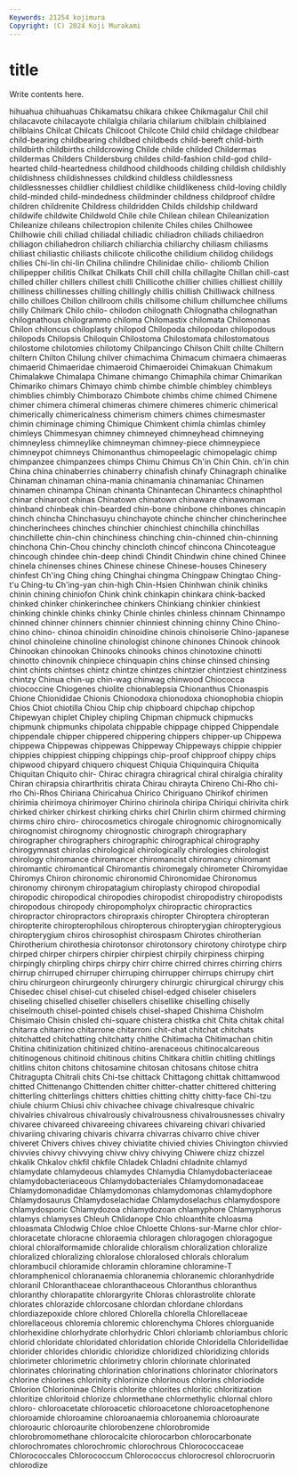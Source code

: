```yaml
---
Keywords: 21254 kojimura
Copyright: (C) 2024 Koji Murakami
---
```


# title

Write contents here.



hihuahua chihuahuas Chikamatsu chikara chikee Chikmagalur
Chil chil chilacavote chilacayote chilalgia chilaria chilarium chilblain chilblained chilblains
Chilcat Chilcats Chilcoot Chilcote Child child childage childbear child-bearing childbearing
childbed childbeds child-bereft child-birth childbirth childbirths childcrowing Childe childe childed
Childermas childermas Childers Childersburg childes child-fashion child-god child-hearted child-heartedness childhood
childhoods childing childish childishly childishness childishnesses childkind childless childlessness childlessnesses
childlier childliest childlike childlikeness child-loving childly child-minded child-mindedness childminder childness
childproof childre children childrenite Childress childridden Childs childship childward childwife
childwite Childwold Chile chile Chilean chilean Chileanization Chileanize chileans chilectropion
chilenite Chiles chiles Chilhowee Chilhowie chili chiliad chiliadal chiliadic chiliadron
chiliads chiliaedron chiliagon chiliahedron chiliarch chiliarchia chiliarchy chiliasm chiliasms chiliast
chiliastic chiliasts chilicote chilicothe chilidium chilidog chilidogs chilies Chi-lin chi-lin
Chilina chilindre Chilinidae chilio- chiliomb Chilion chilipepper chilitis Chilkat Chilkats
Chill chill chilla chillagite Chillan chill-cast chilled chiller chillers chillest
chilli Chillicothe chillier chillies chilliest chillily chilliness chillinesses chilling chillingly
chillis chillish Chilliwack chillness chillo chilloes Chillon chillroom chills chillsome
chillum chillumchee chillums chilly Chilmark Chilo chilo- chilodon chilognath Chilognatha
chilognathan chilognathous chilogrammo chiloma Chilomastix chilomata Chilomonas Chilon chiloncus chiloplasty
chilopod Chilopoda chilopodan chilopodous chilopods Chilopsis Chiloquin Chilostoma Chilostomata chilostomatous
chilostome chilotomies chilotomy Chilpancingo Chilson Chilt chilte Chiltern chiltern Chilton
Chilung chilver chimachima Chimacum chimaera chimaeras chimaerid Chimaeridae chimaeroid Chimaeroidei
Chimakuan Chimakum Chimalakwe Chimalapa Chimane chimango Chimaphila chimar Chimarikan Chimariko
chimars Chimayo chimb chimbe chimble chimbley chimbleys chimblies chimbly Chimborazo
Chimbote chimbs chime chimed Chimene chimer chimera chimeral chimeras chimere
chimeres chimeric chimerical chimerically chimericalness chimerism chimers chimes chimesmaster chimin
chiminage chiming Chimique Chimkent chimla chimlas chimley chimleys Chimmesyan chimney
chimneyed chimneyhead chimneying chimneyless chimneylike chimneyman chimney-piece chimneypiece chimneypot chimneys
Chimonanthus chimopeelagic chimopelagic chimp chimpanzee chimpanzees chimps Chimu Chimus Ch'in
Chin Chin. ch'in chin China china chinaberries chinaberry chinafish chinafy
Chinagraph chinalike Chinaman chinaman china-mania chinamania chinamaniac Chinamen chinamen chinampa
Chinan chinanta Chinantecan Chinantecs chinaphthol chinar chinaroot chinas Chinatown chinatown
chinaware chinawoman chinband chinbeak chin-bearded chin-bone chinbone chinbones chincapin chinch
chincha Chinchasuyu chinchayote chinche chincher chincherinchee chincherinchees chinches chinchier chinchiest
chinchilla chinchillas chinchillette chin-chin chinchiness chinching chin-chinned chin-chinning chinchona Chin-Chou
chinchy chincloth chincof chincona Chincoteague chincough chindee chin-deep chindi Chindit
Chindwin chine chined Chinee chinela chinenses chines Chinese chinese Chinese-houses
Chinesery chinfest Ch'ing Ching ching Chinghai chingma Chingpaw Chingtao Ching-t'u
Ching-tu Ch'ing-yan chin-high Chin-Hsien Chinhwan chinik chiniks chinin chining chiniofon
Chink chink chinkapin chinkara chink-backed chinked chinker chinkerinchee chinkers Chinkiang
chinkier chinkiest chinking chinkle chinks chinky Chinle chinles chinless chinnam
Chinnampo chinned chinner chinners chinnier chinniest chinning chinny Chino Chino-
chino chino- chinoa chinoidin chinoidine chinois chinoiserie Chino-japanese chinol chinoleine
chinoline chinologist chinone chinones Chinook chinook Chinookan chinookan Chinooks chinooks
chinos chinotoxine chinotti chinotto chinovnik chinpiece chinquapin chins chinse chinsed
chinsing chint chints chintses chintz chintze chintzes chintzier chintziest chintziness
chintzy Chinua chin-up chin-wag chinwag chinwood Chiococca chiococcine Chiogenes chiolite
chionablepsia Chionanthus Chionaspis Chione Chionididae Chionis Chionodoxa chionodoxa chionophobia chiopin
Chios Chiot chiotilla Chiou Chip chip chipboard chipchap chipchop Chipewyan
chiplet Chipley chipling Chipman chipmuck chipmucks chipmunk chipmunks chipolata chippable
chippage chipped Chippendale chippendale chipper chippered chippering chippers chipper-up Chippewa
chippewa Chippewas chippewas Chippeway Chippeways chippie chippier chippies chippiest chipping
chippings chip-proof chipproof chippy chips chipwood chipyard chiquero chiquest Chiquia
Chiquinquira Chiquita Chiquitan Chiquito chir- Chirac chiragra chiragrical chiral chiralgia
chirality Chiran chirapsia chirarthritis chirata Chirau chirayta Chireno Chi-Rho chi-rho
Chi-Rhos Chiriana Chiricahua Chirico Chiriguano Chirikof chirimen chirimia chirimoya chirimoyer
Chirino chirinola chiripa Chiriqui chirivita chirk chirked chirker chirkest chirking
chirks chirl Chirlin chirm chirmed chirming chirms chiro chiro- chirocosmetics
chirogale chirognomic chirognomically chirognomist chirognomy chirognostic chirograph chirographary chirographer chirographers
chirographic chirographical chirography chirogymnast chirolas chirological chirologically chirologies chirologist chirology
chiromance chiromancer chiromancist chiromancy chiromant chiromantic chiromantical Chiromantis chiromegaly chirometer
Chiromyidae Chiromys Chiron chironomic chironomid Chironomidae Chironomus chironomy chironym chiropatagium
chiroplasty chiropod chiropodial chiropodic chiropodical chiropodies chiropodist chiropodistry chiropodists chiropodous
chiropody chiropompholyx chiropractic chiropractics chiropractor chiropractors chiropraxis chiropter Chiroptera chiropteran
chiropterite chiropterophilous chiropterous chiropterygian chiropterygious chiropterygium chiros chirosophist chirospasm Chirotes
chirotherian Chirotherium chirothesia chirotonsor chirotonsory chirotony chirotype chirp chirped chirper
chirpers chirpier chirpiest chirpily chirpiness chirping chirpingly chirpling chirps chirpy
chirr chirre chirred chirres chirring chirrs chirrup chirruped chirruper chirruping
chirrupper chirrups chirrupy chirt chiru chirurgeon chirurgeonly chirurgery chirurgic chirurgical
chirurgy chis Chisedec chisel chisel-cut chiseled chisel-edged chiseler chiselers chiseling
chiselled chiseller chisellers chisellike chiselling chiselly chiselmouth chisel-pointed chisels chisel-shaped
Chishima Chisholm Chisimaio Chisin chisled chi-square chistera chistka chit Chita
chitak chital chitarra chitarrino chitarrone chitarroni chit-chat chitchat chitchats chitchatted
chitchatting chitchatty chithe Chitimacha Chitimachan chitin Chitina chitinization chitinized chitino-arenaceous
chitinocalcareous chitinogenous chitinoid chitinous chitins Chitkara chitlin chitling chitlings chitlins
chiton chitons chitosamine chitosan chitosans chitose chitra Chitragupta Chitrali chits
Chi-tse chittack Chittagong chittak chittamwood chitted Chittenango Chittenden chitter chitter-chatter
chittered chittering chitterling chitterlings chitters chitties chitting chitty chitty-face Chi-tzu
chiule chiurm Chiusi chiv chivachee chivage chivalresque chivalric chivalries chivalrous
chivalrously chivalrousness chivalrousnesses chivalry chivaree chivareed chivareeing chivarees chivareing chivari
chivaried chivariing chivaring chivaris chivarra chivarras chivarro chive chiver chiveret
Chivers chives chivey chiviatite chivied chivies Chivington chivvied chivvies chivvy
chivvying chivw chivy chivying Chiwere chizz chizzel chkalik Chkalov chkfil
chkfile Chladek Chladni chladnite chlamyd chlamydate chlamydeous chlamydes Chlamydia Chlamydobacteriaceae
chlamydobacteriaceous Chlamydobacteriales Chlamydomonadaceae Chlamydomonadidae Chlamydomonas chlamydomonas chlamydophore Chlamydosaurus Chlamydoselachidae Chlamydoselachus
chlamydospore chlamydosporic Chlamydozoa chlamydozoan chlamyphore Chlamyphorus chlamys chlamyses Chleuh Chlidanope
Chlo chloanthite chloasma chloasmata Chlodwig Chloe chloe Chloette Chlons-sur-Marne chlor
chlor- chloracetate chloracne chloraemia chloragen chloragogen chloragogue chloral chloralformamide chloralide
chloralism chloralization chloralize chloralized chloralizing chloralose chloralosed chlorals chloralum chlorambucil
chloramide chloramin chloramine chloramine-T chloramphenicol chloranaemia chloranemia chloranemic chloranhydride chloranil
Chloranthaceae chloranthaceous Chloranthus chloranthus chloranthy chlorapatite chlorargyrite Chloras chlorastrolite chlorate
chlorates chlorazide chlorcosane chlordan chlordane chlordans chlordiazepoxide chlore chlored Chlorella
chlorella Chlorellaceae chlorellaceous chloremia chloremic chlorenchyma Chlores chlorguanide chlorhexidine chlorhydrate
chlorhydric Chlori chloriamb chloriambus chloric chlorid chloridate chloridated chloridation chloride
Chloridella Chloridellidae chlorider chlorides chloridic chloridize chloridized chloridizing chlorids chlorimeter
chlorimetric chlorimetry chlorin chlorinate chlorinated chlorinates chlorinating chlorination chlorinations chlorinator
chlorinators chlorine chlorines chlorinity chlorinize chlorinous chlorins chloriodide Chlorion Chlorioninae
Chloris chlorite chlorites chloritic chloritization chloritize chloritoid chlorize chlormethane chlormethylic
chlornal chloro chloro- chloroacetate chloroacetic chloroacetone chloroacetophenone chloroamide chloroamine chloroanaemia
chloroanemia chloroaurate chloroauric chloroaurite chlorobenzene chlorobromide chlorobromomethane chlorocalcite chlorocarbon chlorocarbonate
chlorochromates chlorochromic chlorochrous Chlorococcaceae Chlorococcales Chlorococcum Chlorococcus chlorocresol chlorocruorin chlorodize
